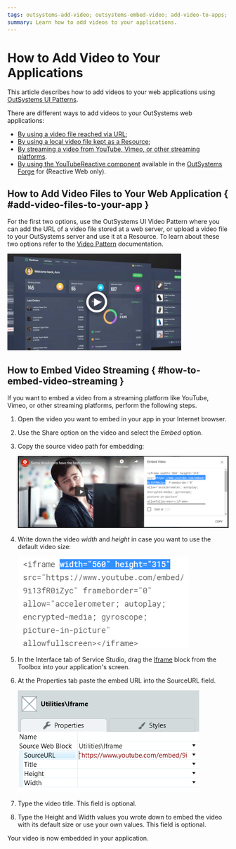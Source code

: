 ```yaml
---
tags: outsystems-add-video; outsystems-embed-video; add-video-to-apps; embed-video-to-apps; 
summary: Learn how to add videos to your applications.
---
```


# How to Add Video to Your Applications

This article describes how to add videos to your web applications using [OutSystems UI Patterns](https://outsystemsui.outsystems.com/OutSystemsUIWebsite/PatternOverview).

There are different ways to add videos to your OutSystems web applications:

* [By using a video file reached via URL](#add-video-files-to-your-app);
* [By using a local video file kept as a Resource](#add-video-files-to-your-app);
* [By streaming a video from YouTube, Vimeo, or other streaming platforms](#how-to-embed-video-streaming).
* [By using the YouTubeReactive component](https://www.outsystems.com/forge/component-overview/8604/youtubereactive) available in the [OutSystems Forge](https://www.outsystems.com/forge/) for (Reactive Web only).


## How to Add Video Files to Your Web Application { #add-video-files-to-your-app }

For the first two options, use the OutSystems UI Video Pattern where you can add the URL of a video file stored at a web server, or upload a video file to your OutSystems server and use it at a Resource. To learn about these two options refer to the [Video Pattern](https://success.outsystems.com/Documentation/11/Developing_an_Application/Design_UI/Patterns/Using_Web_Patterns/Controls/Video) documentation.

![Video UI Pattern](images/video-ui-pattern.png)


## How to Embed Video Streaming  { #how-to-embed-video-streaming }

If you want to embed a video from a streaming platform like YouTube, Vimeo, or other streaming platforms, perform the following steps.

1. Open the video you want to embed in your app in your Internet browser.

1. Use the Share option on the video and select the *Embed* option.

1. Copy the source video path for embedding:

    ![](images/youtube-embed-code.png)

1. Write down the video *width* and *height* in case you want to use the default video size:

    ![](<images/youtube-embed-code-details.png?width=350>)

1. In the Interface tab of Service Studio, drag the [Iframe](https://success.outsystems.com/Documentation/11/Developing_an_Application/Design_UI/Patterns/Using_Web_Patterns/Utilities/Iframe) block from the Toolbox into your application's screen.

1. At the Properties tab paste the embed URL into the SourceURL field.

    ![](<images/iframe-source-url.png>)

1. Type the video title. This field is optional.

1. Type the Height and Width values you wrote down to embed the video with its default size or use your own values. This field is optional.

Your video is now embedded in your application.
    
